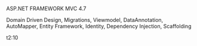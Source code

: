 ASP.NET FRAMEWORK MVC 4.7

Domain Driven Design, Migrations, Viewmodel, DataAnnotation, AutoMapper, Entity Framework, Identity, Dependency Injection, Scaffolding


t2:10